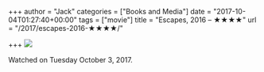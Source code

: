 +++
author = "Jack"
categories = ["Books and Media"]
date = "2017-10-04T01:27:40+00:00"
tags = ["movie"]
title = "Escapes, 2016 – ★★★★"
url = "/2017/escapes-2016-★★★★/"

+++
![][1]

Watched on Tuesday October 3, 2017.

 [1]: https://a.ltrbxd.com/resized/film-poster/3/2/6/6/3/6/326636-escapes-0-150-0-225-crop.jpg?k=efd02d3c96